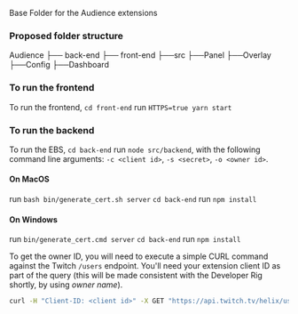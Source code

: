 Base Folder for the Audience extensions

### Proposed folder structure 

Audience
├── back-end
├── front-end
    ├──src
        ├──Panel
        ├──Overlay
        ├──Config
        ├──Dashboard


### To run the frontend

To run the frontend, `cd front-end` run `HTTPS=true yarn start`

### To run the backend

To run the EBS, `cd back-end`  run `node src/backend`, with the following command line arguments: `-c <client id>`, `-s <secret>`, `-o <owner id>`.

#### On MacOS
run `bash bin/generate_cert.sh server` 
`cd back-end` run `npm install` 

#### On Windows
run `bin/generate_cert.cmd server` 
`cd back-end` run `npm install`

To get the owner ID, you will need to execute a simple CURL command against the Twitch `/users` endpoint. You'll need your extension client ID as part of the query (this will be made consistent with the Developer Rig shortly, by using _owner name_).

```bash
curl -H "Client-ID: <client id>" -X GET "https://api.twitch.tv/helix/users?login=<owner name>"
```